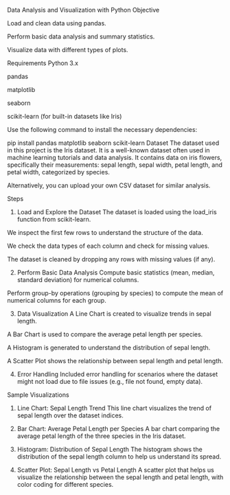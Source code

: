 Data Analysis and Visualization with Python
Objective

Load and clean data using pandas.

Perform basic data analysis and summary statistics.

Visualize data with different types of plots.

Requirements
Python 3.x

pandas

matplotlib

seaborn

scikit-learn (for built-in datasets like Iris)

Use the following command to install the necessary dependencies:

pip install pandas matplotlib seaborn scikit-learn
Dataset
The dataset used in this project is the Iris dataset. It is a well-known dataset often used in machine learning tutorials and data analysis. It contains data on iris flowers, specifically their measurements: sepal length, sepal width, petal length, and petal width, categorized by species.

Alternatively, you can upload your own CSV dataset for similar analysis.

Steps
1. Load and Explore the Dataset
The dataset is loaded using the load_iris function from scikit-learn.

We inspect the first few rows to understand the structure of the data.

We check the data types of each column and check for missing values.

The dataset is cleaned by dropping any rows with missing values (if any).

2. Perform Basic Data Analysis
Compute basic statistics (mean, median, standard deviation) for numerical columns.

Perform group-by operations (grouping by species) to compute the mean of numerical columns for each group.

3. Data Visualization
A Line Chart is created to visualize trends in sepal length.

A Bar Chart is used to compare the average petal length per species.

A Histogram is generated to understand the distribution of sepal length.

A Scatter Plot shows the relationship between sepal length and petal length.

4. Error Handling
Included error handling for scenarios where the dataset might not load due to file issues (e.g., file not found, empty data).

Sample Visualizations
1. Line Chart: Sepal Length Trend
This line chart visualizes the trend of sepal length over the dataset indices.

2. Bar Chart: Average Petal Length per Species
A bar chart comparing the average petal length of the three species in the Iris dataset.

3. Histogram: Distribution of Sepal Length
The histogram shows the distribution of the sepal length column to help us understand its spread.

4. Scatter Plot: Sepal Length vs Petal Length
A scatter plot that helps us visualize the relationship between the sepal length and petal length, with color coding for different species.
